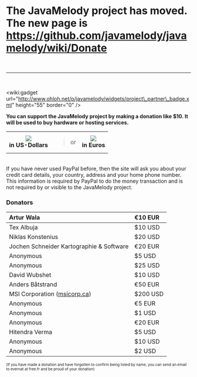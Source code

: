 # The JavaMelody project has moved. The new page is https://github.com/javamelody/javamelody/wiki/Donate #

<br />

---

<br />

&lt;wiki:gadget url="http://www.ohloh.net/p/javamelody/widgets/project\_partner\_badge.xml" height="55" border="0" /&gt;

**You can support the JavaMelody project by making a donation like $10. It will be used to buy hardware or hosting services.**

<table><tr><td align='center'>
<a href='https://www.paypal.com/cgi-bin/webscr?cmd=_s-xclick&hosted_button_id=2E5AT6SXBA4JS'><img src='https://www.paypalobjects.com/en_US/i/btn/btn_donate_LG.gif' /></a>
<br />
<b>in US-Dollars</b>
</td><td align='center'>
<blockquote>or<br>
</td><td align='center'>
<a href='https://www.paypal.com/cgi-bin/webscr?cmd=_s-xclick&hosted_button_id=62HZLCPN8WEE2'><img src='https://www.paypalobjects.com/en_US/i/btn/btn_donate_LG.gif' /></a>
<br />
<b>in Euros</b>
</td></tr>
</table>
<br />
If you have never used PayPal before, then the site will ask you about your credit card details, your country, address and your home phone number. This information is required by PayPal to do the money transaction and is not required by or visible to the JavaMelody project.</blockquote>

### Donators ###
| Artur Wala | €10 EUR |
|:-----------|:--------|
| Tex Albuja | $10 USD |
| Niklas Konstenius | $20 USD |
| Jochen Schneider Kartographie & Software | €20 EUR |
| Anonymous  | $5 USD  |
| Anonymous  | $25 USD |
| David Wubshet | $10 USD |
| Anders Båtstrand | €50 EUR |
| MSI Corporation ([msicorp.ca](http://msicorp.ca/)) | $200 USD |
| Anonymous  | €5 EUR  |
| Anonymous  | $1 USD  |
| Anonymous  | €20 EUR |
| Hitendra Verma | $5 USD  |
| Anonymous  | $10 USD |
| Anonymous  | $2 USD  |

<font size='1'>(If you have made a donation and have forgotten to confirm being listed by name, you can send an email to evernat at free.fr and be proud of your donation)</font>